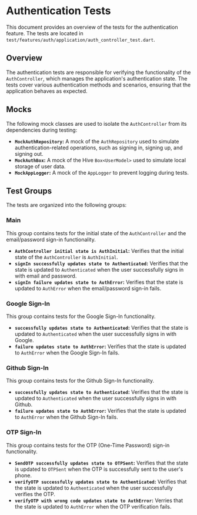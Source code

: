 # Authentication Tests

This document provides an overview of the tests for the authentication feature. The tests are located in `test/features/auth/application/auth_controller_test.dart`.

## Overview

The authentication tests are responsible for verifying the functionality of the `AuthController`, which manages the application's authentication state. The tests cover various authentication methods and scenarios, ensuring that the application behaves as expected.

## Mocks

The following mock classes are used to isolate the `AuthController` from its dependencies during testing:

*   **`MockAuthRepository`:** A mock of the `AuthRepository` used to simulate authentication-related operations, such as signing in, signing up, and signing out.
*   **`MockAuthBox`:** A mock of the Hive `Box<UserModel>` used to simulate local storage of user data.
*   **`MockAppLogger`:** A mock of the `AppLogger` to prevent logging during tests.

## Test Groups

The tests are organized into the following groups:

### Main

This group contains tests for the initial state of the `AuthController` and the email/password sign-in functionality.

*   **`AuthController initial state is AuthInitial`:** Verifies that the initial state of the `AuthController` is `AuthInitial`.
*   **`signIn successfully updates state to Authenticated`:** Verifies that the state is updated to `Authenticated` when the user successfully signs in with email and password.
*   **`signIn failure updates state to AuthError`:** Verifies that the state is updated to `AuthError` when the email/password sign-in fails.

### Google Sign-In

This group contains tests for the Google Sign-In functionality.

*   **`successfully updates state to Authenticated`:** Verifies that the state is updated to `Authenticated` when the user successfully signs in with Google.
*   **`failure updates state to AuthError`:** Verifies that the state is updated to `AuthError` when the Google Sign-In fails.

### Github Sign-In

This group contains tests for the Github Sign-In functionality.

*   **`successfully updates state to Authenticated`:** Verifies that the state is updated to `Authenticated` when the user successfully signs in with Github.
*   **`failure updates state to AuthError`:** Verifies that the state is updated to `AuthError` when the Github Sign-In fails.

### OTP Sign-In

This group contains tests for the OTP (One-Time Password) sign-in functionality.

*   **`SendOTP successfully updates state to OTPSent`:** Verifies that the state is updated to `OTPSent` when the OTP is successfully sent to the user's phone.
*   **`verifyOTP successfully updates state to Authenticated`:** Verifies that the state is updated to `Authenticated` when the user successfully verifies the OTP.
*   **`verifyOTP with wrong code updates state to AuthError`:** Verries that the state is updated to `AuthError` when the OTP verification fails.
